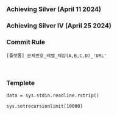 ### Achieving Silver (April 11 2024) 
<!--![image](https://github.com/ray9583/ReadyForAlgorithmTest/assets/70637892/193dc23b-e490-4c25-9461-d57fcca51659)-->

### Achieving Silver IV (April 25 2024)
<!--![image](https://github.com/ray9583/ReadyForAlgorithmTest/assets/70637892/9bd66971-de3c-46d3-9b15-05a63cca4d3e)-->


### Commit Rule


```
[플랫폼] 문제번호_레벨_체감(A,B,C,D)_'URL'
```
<br/>

### Templete
```
data = sys.stdin.readline.rstrip()

sys.setrecursionlimit(10000)
```
